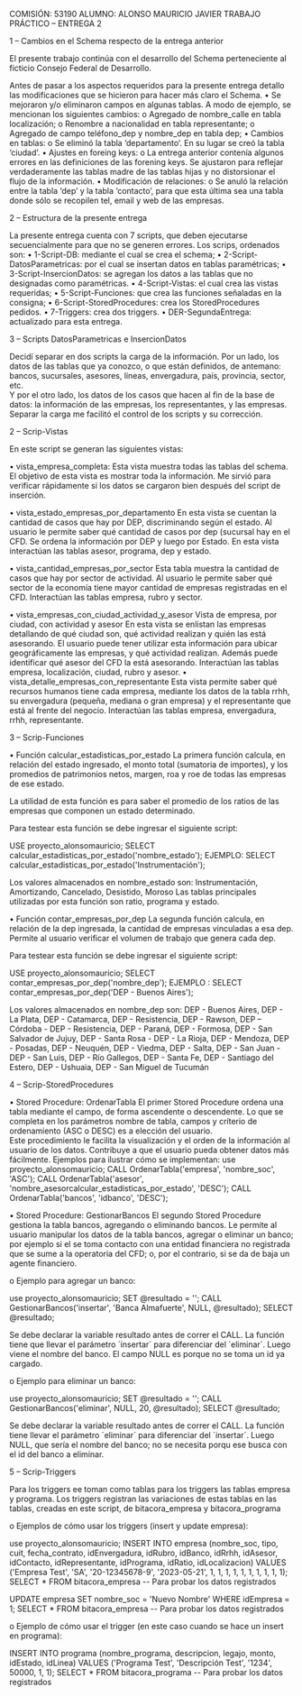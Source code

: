 COMISIÓN: 53190
ALUMNO:   ALONSO MAURICIO JAVIER 
TRABAJO PRÁCTICO – ENTREGA 2

1 – Cambios en el Schema respecto de la entrega anterior

El presente trabajo continúa con el desarrollo del Schema perteneciente al ficticio Consejo Federal de Desarrollo.

Antes de pasar a los aspectos requeridos para la presente entrega detallo las modificaciones que se hicieron para hacer más claro el Schema. 
•	Se mejoraron y/o eliminaron campos en algunas tablas. A modo de ejemplo, se mencionan los siguientes cambios:
o	Agregado de nombre_calle en tabla localización;
o	Renombre a nacionalidad en tabla representante;
o	Agregado de campo teléfono_dep y nombre_dep en tabla dep;
•	Cambios en tablas:
o	Se eliminó la tabla ‘departamento’. En su lugar se creó la tabla ‘ciudad’. 
•	Ajustes en foreing keys:
o	La entrega anterior contenía algunos errores en las definiciones de las forening keys. Se ajustaron para reflejar verdaderamente las tablas madre de las tablas hijas y no distorsionar el flujo de la información.
•	Modificación de relaciones:
o	Se anuló la relación entre la tabla ‘dep’ y la tabla ‘contacto’, para que esta última sea una tabla donde sólo se recopilen tel, email y web de las empresas. 

2 – Estructura de la presente entrega

La presente entrega cuenta con 7 scripts, que deben ejecutarse secuencialmente para que no se generen errores. Los scrips, ordenados son:
•	1-Script-DB: mediante el cual se crea el schema;
•	2-Script-DatosParametricas: por el cual se insertan datos en tablas paramétricas;
•	3-Script-InsercionDatos: se agregan los datos a las tablas que no designadas como  paramétricas. 
•	4-Script-Vistas: el cual crea las vistas requeridas;
•	5-Script-Funciones: que crea las funciones señaladas en la consigna;
•	6-Script-StoredProcedures: crea los StoredProcedures pedidos. 
•	7-Triggers: crea dos triggers. 
•	DER-SegundaEntrega: actualizado para esta entrega.

3 – Scripts DatosParametricas e InsercionDatos 

Decidí separar en dos scripts la carga de la información. Por un lado,  los datos de las tablas que ya conozco, o que están definidos, de antemano: bancos, sucursales, asesores, líneas, envergadura, país, provincia, sector, etc.  
Y por el otro lado, los datos de los casos que hacen al fin de la base de datos: la información de las empresas, los representantes, y las empresas. 
Separar la carga me facilitó el control de los scripts y su corrección. 

2 – Scrip-Vistas

En este script se generan las siguientes vistas:

•	vista_empresa_completa:
Esta vista muestra todas las tablas del schema.
El objetivo de esta vista es mostrar toda la información. Me sirvió para verificar rápidamente si los datos se cargaron bien después del script de inserción. 

•	vista_estado_empresas_por_departamento
En esta vista se cuentan la cantidad de casos que hay por DEP, discriminando según el estado.
Al usuario le permite saber qué cantidad de casos por dep (sucursal hay en el CFD. 
Se ordena la información por DEP y luego por Estado.
En esta vista interactúan las tablas asesor, programa, dep y estado.

•	vista_cantidad_empresas_por_sector
Esta tabla muestra la cantidad de casos que hay por sector de actividad.
Al usuario le permite saber qué sector de la economía tiene mayor cantidad de empresas registradas en el CFD. 
Interactúan las tablas empresa, rubro y sector. 

•	vista_empresas_con_ciudad_actividad_y_asesor
Vista de empresa, por ciudad, con actividad y asesor
En esta vista se enlistan las empresas detallando de qué ciudad son, qué actividad realizan y quién las está asesorando.
El usuario puede tener utilizar esta información para ubicar geográficamente las empresas, y qué actividad realizan. Además puede identificar qué asesor del CFD la está asesorando. 
Interactúan las tablas empresa, localización, ciudad, rubro y asesor. 
•	vista_detalle_empresas_con_representante
Esta vista permite saber qué recursos humanos tiene cada empresa, mediante los datos de la tabla rrhh, su envergadura (pequeña, mediana o gran empresa) y el representante que está al frente del negocio. 
Interactúan las tablas empresa, envergadura, rrhh, representante. 


3 – Scrip-Funciones

•	Función  calcular_estadisticas_por_estado
La primera función calcula, en relación del estado ingresado, el monto total (sumatoria de importes), y los promedios de patrimonios netos, margen, roa y roe de todas las empresas de ese estado.

La utilidad de esta función es para saber el promedio de los ratios de las empresas que componen un estado determinado. 
 
 Para testear  esta función se debe ingresar el siguiente script:

USE proyecto_alonsomauricio;
SELECT calcular_estadisticas_por_estado('nombre_estado'); 
EJEMPLO: SELECT calcular_estadisticas_por_estado('Instrumentación');

Los valores almacenados en nombre_estado son: Instrumentación, Amortizando, Cancelado, Desistido, Moroso
Las tablas principales utilizadas por esta función son ratio, programa y estado. 

•	Función contar_empresas_por_dep
La segunda función calcula, en relación de la dep ingresada, la cantidad de empresas
vinculadas a esa dep. Permite al usuario verificar el volumen de trabajo que genera cada dep. 

Para testear  esta función se debe ingresar el siguiente script:

USE proyecto_alonsomauricio;
SELECT contar_empresas_por_dep('nombre_dep');
EJEMPLO :  SELECT contar_empresas_por_dep('DEP - Buenos Aires');

Los valores almacenados en nombre_dep son:
DEP - Buenos Aires, DEP - La Plata, DEP - Catamarca, DEP - Resistencia, DEP - Rawson, DEP – Córdoba - DEP - Resistencia, DEP - Paraná, DEP - Formosa, DEP - San Salvador de Jujuy, DEP - Santa Rosa - DEP - La Rioja, DEP - Mendoza, DEP - Posadas, DEP - Neuquén, DEP - Viedma, DEP - Salta, DEP - San Juan - DEP - San Luis, DEP - Río Gallegos, DEP - Santa Fe, DEP - Santiago del Estero, DEP - Ushuaia, DEP - San Miguel de Tucumán


4 – Scrip-StoredProcedures

•	Stored Procedure: OrdenarTabla
El primer Stored Procedure ordena una tabla mediante el campo, de forma ascendente o descendente.
Lo que se completa en los parámetros nombre de tabla, campos y críterio de ordenamiento (ASC o DESC) es a elección del usuario.  
Este procedimiento le facilita la visualización y el orden de la información al usuario de los datos. Contribuye a que el usuario pueda obtener datos más fácilmente. 
Ejemplos para ilustrar cómo se implementan: 
use proyecto_alonsomauricio;
CALL OrdenarTabla('empresa', 'nombre_soc', 'ASC');
CALL OrdenarTabla('asesor', 'nombre_asesorcalcular_estadisticas_por_estado', 'DESC');
CALL OrdenarTabla('bancos', 'idbanco', 'DESC');

•	Stored Procedure: GestionarBancos
El segundo Stored Procedure gestiona la tabla bancos, agregando o eliminando bancos.
Le permite al usuario manipular los datos de la tabla bancos, agregar o eliminar un banco; por ejemplo si el se toma contacto con una entidad financiera no registrada que se sume a la operatoria del CFD; o, por el contrario, si se da de baja un agente financiero. 

o	Ejemplo para agregar un banco: 

use proyecto_alonsomauricio;
SET @resultado = '';
CALL GestionarBancos('insertar', 'Banca Almafuerte', NULL, @resultado);
SELECT @resultado;

Se debe declarar la variable resultado antes de correr el CALL. La función tiene que llevar el parámetro ´insertar´ para diferenciar del ´eliminar´. Luego viene el nombre del banco. El campo NULL es porque no se toma un id ya cargado.

o	Ejemplo para eliminar un banco:

use proyecto_alonsomauricio;
SET @resultado = '';
CALL GestionarBancos('eliminar', NULL, 20, @resultado);
SELECT @resultado;

Se debe declarar la variable resultado antes de correr el CALL. La función tiene llevar el parámetro ´eliminar´ para diferenciar del ´insertar´. Luego NULL, que sería el nombre del banco; no se necesita porqu ese busca con el id del banco a eliminar.

5 – Scrip-Triggers

Para los triggers ee toman como tablas para los triggers las tablas empresa y programa.
Los triggers registran las variaciones de estas tablas en las tablas, creadas en este script, de bitacora_empresa y bitacora_programa

o	Ejemplos de cómo usar los triggers (insert y update empresa):

use proyecto_alonsomauricio;
INSERT INTO empresa (nombre_soc, tipo, cuit, fecha_contrato, idEnvergadura, idRubro, idBanco, idRrhh, idAsesor, idContacto, idRepresentante, idPrograma, idRatio, idLocalizacion)
VALUES ('Empresa Test', 'SA', '20-12345678-9', '2023-05-21', 1, 1, 1, 1, 1, 1, 1, 1, 1, 1);
SELECT * FROM bitacora_empresa  -- Para probar los datos registrados

UPDATE empresa SET nombre_soc = 'Nuevo Nombre' WHERE idEmpresa = 1;
 SELECT * FROM bitacora_empresa -- Para probar los datos registrados

o	Ejemplo de cómo usar el trigger (en este caso cuando se hace un insert en programa):

INSERT INTO programa (nombre_programa, descripcion, legajo, monto, idEstado, idLinea)
VALUES ('Programa Test', 'Descripción Test', '1234', 50000, 1, 1);
 SELECT * FROM bitacora_programa -- Para probar los datos registrados
